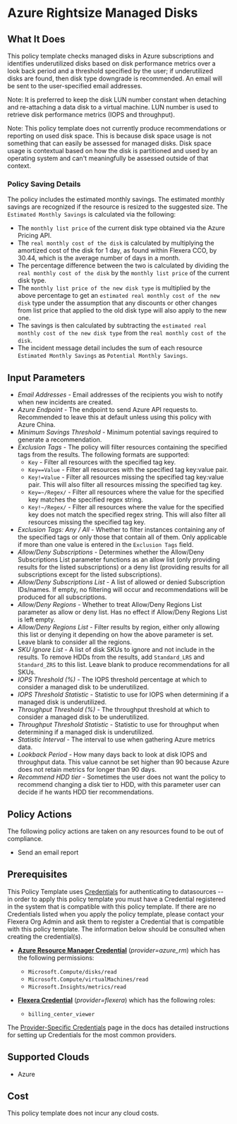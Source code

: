 # Azure Rightsize Managed Disks

## What It Does

This policy template checks managed disks in Azure subscriptions and identifies underutilized disks based on disk performance metrics over a look back period and a threshold specified by the user; if underutilized disks are found, then disk type downgrade is recommended. An email will be sent to the user-specified email addresses.

Note: It is preferred to keep the disk LUN number constant when detaching and re-attaching a data disk to a virtual machine. LUN number is used to retrieve disk performance metrics (IOPS and throughput).

Note: This policy template does not currently produce recommendations or reporting on used disk space. This is because disk space usage is not something that can easily be assessed for managed disks. Disk space usage is contextual based on how the disk is partitioned and used by an operating system and can't meaningfully be assessed outside of that context.

### Policy Saving Details

The policy includes the estimated monthly savings. The estimated monthly savings are recognized if the resource is resized to the suggested size. The `Estimated Monthly Savings` is calculated via the following:

- The `monthly list price` of the current disk type obtained via the Azure Pricing API.
- The `real monthly cost of the disk` is calculated by multiplying the amortized cost of the disk for 1 day, as found within Flexera CCO, by 30.44, which is the average number of days in a month.
- The percentage difference between the two is calculated by dividing the `real monthly cost of the disk` by the `monthly list price` of the current disk type.
- The `monthly list price of the new disk type` is multiplied by the above percentage to get an `estimated real monthly cost of the new disk` type under the assumption that any discounts or other changes from list price that applied to the old disk type will also apply to the new one.
- The savings is then calculated by subtracting the `estimated real monthly cost of the new disk type` from the `real monthly cost of the disk`.
- The incident message detail includes the sum of each resource `Estimated Monthly Savings` as `Potential Monthly Savings`.

## Input Parameters

- *Email Addresses* - Email addresses of the recipients you wish to notify when new incidents are created.
- *Azure Endpoint* - The endpoint to send Azure API requests to. Recommended to leave this at default unless using this policy with Azure China.
- *Minimum Savings Threshold* - Minimum potential savings required to generate a recommendation.
- *Exclusion Tags* - The policy will filter resources containing the specified tags from the results. The following formats are supported:
  - `Key` - Filter all resources with the specified tag key.
  - `Key==Value` - Filter all resources with the specified tag key:value pair.
  - `Key!=Value` - Filter all resources missing the specified tag key:value pair. This will also filter all resources missing the specified tag key.
  - `Key=~/Regex/` - Filter all resources where the value for the specified key matches the specified regex string.
  - `Key!~/Regex/` - Filter all resources where the value for the specified key does not match the specified regex string. This will also filter all resources missing the specified tag key.
- *Exclusion Tags: Any / All* - Whether to filter instances containing any of the specified tags or only those that contain all of them. Only applicable if more than one value is entered in the `Exclusion Tags` field.
- *Allow/Deny Subscriptions* - Determines whether the Allow/Deny Subscriptions List parameter functions as an allow list (only providing results for the listed subscriptions) or a deny list (providing results for all subscriptions except for the listed subscriptions).
- *Allow/Deny Subscriptions List* - A list of allowed or denied Subscription IDs/names. If empty, no filtering will occur and recommendations will be produced for all subscriptions.
- *Allow/Deny Regions* - Whether to treat Allow/Deny Regions List parameter as allow or deny list. Has no effect if Allow/Deny Regions List is left empty.
- *Allow/Deny Regions List* - Filter results by region, either only allowing this list or denying it depending on how the above parameter is set. Leave blank to consider all the regions.
- *SKU Ignore List* - A list of disk SKUs to ignore and not include in the results. To remove HDDs from the results, add `Standard_LRS` and `Standard_ZRS` to this list. Leave blank to produce recommendations for all SKUs.
- *IOPS Threshold (%)* - The IOPS threshold percentage at which to consider a managed disk to be underutilized.
- *IOPS Threshold Statistic* - Statistic to use for IOPS when determining if a managed disk is underutilized.
- *Throughput Threshold (%)* - The throughput threshold at which to consider a managed disk to be underutilized.
- *Throughput Threshold Statistic* - Statistic to use for throughput when determining if a managed disk is underutilized.
- *Statistic Interval* - The interval to use when gathering Azure metrics data.
- *Lookback Period* - How many days back to look at disk IOPS and throughput data. This value cannot be set higher than 90 because Azure does not retain metrics for longer than 90 days.
- *Recommend HDD tier* - Sometimes the user does not want the policy to recommend changing a disk tier to HDD, with this parameter user can decide if he wants HDD tier recommendations.

## Policy Actions

The following policy actions are taken on any resources found to be out of compliance.

- Send an email report

## Prerequisites

This Policy Template uses [Credentials](https://docs.flexera.com/flexera/EN/Automation/ManagingCredentialsExternal.htm) for authenticating to datasources -- in order to apply this policy template you must have a Credential registered in the system that is compatible with this policy template. If there are no Credentials listed when you apply the policy template, please contact your Flexera Org Admin and ask them to register a Credential that is compatible with this policy template. The information below should be consulted when creating the credential(s).

- [**Azure Resource Manager Credential**](https://docs.flexera.com/flexera/EN/Automation/ProviderCredentials.htm#automationadmin_109256743_1124668) (*provider=azure_rm*) which has the following permissions:
  - `Microsoft.Compute/disks/read`
  - `Microsoft.Compute/virtualMachines/read`
  - `Microsoft.Insights/metrics/read`

- [**Flexera Credential**](https://docs.flexera.com/flexera/EN/Automation/ProviderCredentials.htm) (*provider=flexera*) which has the following roles:
  - `billing_center_viewer`

The [Provider-Specific Credentials](https://docs.flexera.com/flexera/EN/Automation/ProviderCredentials.htm) page in the docs has detailed instructions for setting up Credentials for the most common providers.

## Supported Clouds

- Azure

## Cost

This policy template does not incur any cloud costs.
